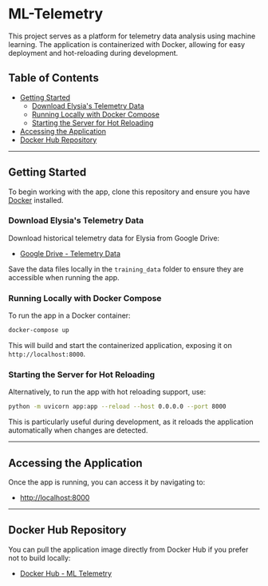 # ML-Telemetry

This project serves as a platform for telemetry data analysis using machine learning. The application is containerized with Docker, allowing for easy deployment and hot-reloading during development.

## Table of Contents

- [Getting Started](#getting-started)
  - [Download Elysia's Telemetry Data](#download-elysias-telemetry-data)
  - [Running Locally with Docker Compose](#running-locally-with-docker-compose)
  - [Starting the Server for Hot Reloading](#starting-the-server-for-hot-reloading)
- [Accessing the Application](#accessing-the-application)
- [Docker Hub Repository](#docker-hub-repository)

---

## Getting Started

To begin working with the app, clone this repository and ensure you have [Docker](https://www.docker.com/get-started) installed.

### Download Elysia's Telemetry Data

Download historical telemetry data for Elysia from Google Drive:

- [Google Drive - Telemetry Data](https://drive.google.com/drive/folders/1o3RUT3kpWgqgc6GKOip8LYvmVJYf1p8M)

Save the data files locally in the `training_data` folder to ensure they are accessible when running the app.

### Running Locally with Docker Compose

To run the app in a Docker container:

```bash
docker-compose up
```

This will build and start the containerized application, exposing it on `http://localhost:8000`.

### Starting the Server for Hot Reloading

Alternatively, to run the app with hot reloading support, use:

```bash
python -m uvicorn app:app --reload --host 0.0.0.0 --port 8000
```

This is particularly useful during development, as it reloads the application automatically when changes are detected.

---

## Accessing the Application

Once the app is running, you can access it by navigating to:

- [http://localhost:8000](http://localhost:8000)

---

## Docker Hub Repository

You can pull the application image directly from Docker Hub if you prefer not to build locally:

- [Docker Hub - ML Telemetry](https://hub.docker.com/r/nightofthelivingcarrots512/solarcar-ml)
